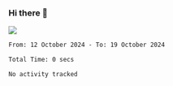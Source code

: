 ### Hi there 👋️

![](https://komarev.com/ghpvc/?username=Loner1024)

<!--START_SECTION:waka-->

```txt
From: 12 October 2024 - To: 19 October 2024

Total Time: 0 secs

No activity tracked
```

<!--END_SECTION:waka-->



